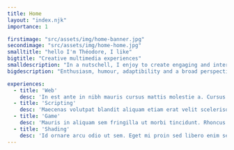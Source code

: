 ```yaml
---
title: Home
layout: "index.njk"
importance: 1

firstimage: "src/assets/img/home-banner.jpg"
secondimage: "src/assets/img/home-home.jpg"
smalltitle: "hello I'm Théodore, I like"
bigtitle: "Creative multimedia experiences"
smalldescription: "In a nutschell, I enjoy to create engaging and interactive digital stuff, through a variety of different medias, such as web, design, animation and video-games."
bigdescription: "Enthusiasm, humour, adaptibility and a broad perspective shape my way of working"

experiences:
  - title: 'Web'
    desc: 'In est ante in nibh mauris cursus mattis molestie a. Cursus euismod quis viverra nibh cras.'
  - title: 'Scripting'
    desc: 'Maecenas volutpat blandit aliquam etiam erat velit scelerisque in. Malesuada fames ac turpis egestas integer eget aliquet. Sit amet commodo nulla facilisi nullam vehicula ipsum a.'
  - title: 'Game'
    desc: 'Mauris in aliquam sem fringilla ut morbi tincidunt. Rhoncus est pellentesque elit ullamcorper. Massa massa ultricies mi quis hendrerit dolor magna. Arcu felis bibendum ut tristique et egestas quis ipsum.'
  - title: 'Shading'
    desc: 'Id ornare arcu odio ut sem. Eget mi proin sed libero enim sed faucibus. Tortor pretium viverra suspendisse potenti nullam ac tortor vitae.'
---
```

